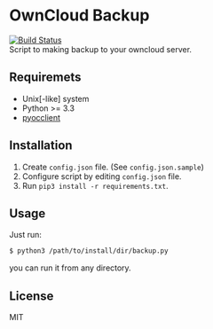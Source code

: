 # OwnCloud Backup
[![Build Status](https://travis-ci.org/nathiss/backup-owncloud.svg?branch=master)](https://travis-ci.org/nathiss/backup-owncloud)  
Script to making backup to your owncloud server.

## Requiremets
- Unix[-like] system
- Python >= 3.3
- [pyocclient](https://github.com/owncloud/pyocclient)

## Installation
1. Create `config.json` file. (See `config.json.sample`)
2. Configure script by editing `config.json` file.
3. Run `pip3 install -r requirements.txt`.

## Usage
Just run:
```bash
$ python3 /path/to/install/dir/backup.py
```
you can run it from any directory.

## License
MIT

